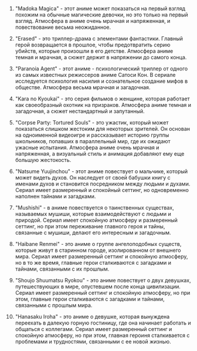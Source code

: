 1.  "Madoka Magica" - этот аниме может показаться на первый взгляд похожим на обычные магические девочки, но это только на первый взгляд. Атмосфера в аниме очень мрачная и напряженная, и повествование весьма неожиданное.
2.  "Erased" - это триллер-драма с элементами фантастики. Главный герой возвращается в прошлое, чтобы предотвратить серию убийств, которые произошли в его детстве. Атмосфера аниме темная и мрачная, а сюжет держит в напряжении до самого конца.
3.  "Paranoia Agent" - этот аниме - психологический триллер от одного из самых известных режиссеров аниме Сатоси Кон. В сериале исследуется психология насилия и сознательное создание мифов в обществе. Атмосфера весьма мрачная и загадочная.
4.  "Kara no Kyoukai" - это серия фильмов о женщине, которая работает как своеобразный охотник на призраков. Атмосфера аниме темная и загадочная, а сюжет нестандартный и запутанный.
5.  "Corpse Party: Tortured Souls" - это ужастик, который может показаться слишком жестоким для некоторых зрителей. Он основан на одноименной видеоигре и рассказывает историю группы школьников, попавших в параллельный мир, где их ожидают ужасные испытания. Атмосфера аниме очень мрачная и напряженная, а визуальный стиль и анимация добавляют ему еще большую жестокость.

1.  "Natsume Yuujinchou" - этот аниме повествует о мальчике, который может видеть духов. Он наследует от своей бабушки книгу с именами духов и становится посредником между людьми и духами. Сериал имеет размеренный и спокойный сеттинг, но одновременно наполнен тайнами и загадками.
    
2.  "Mushishi" - в аниме повествуется о таинственных существах, называемых мушиши, которые взаимодействуют с людьми и природой. Сериал имеет спокойную атмосферу и размеренный сеттинг, но при этом переживание главного героя и тайны, связанные с мушиши, делают его интересным и загадочным.
    
3.  "Haibane Renmei" - это аниме о группе ангелоподобных существ, которые живут в старинном городе, изолированном от внешнего мира. Сериал имеет размеренный сеттинг и спокойную атмосферу, но в то же время, главные герои сталкиваются с загадками и тайнами, связанными с их прошлым.
    
4.  "Shoujo Shuumatsu Ryokou" - это аниме повествует о двух девушках, путешествующих в мире, опустевшем после конца цивилизации. Сериал имеет размеренный сеттинг и спокойную атмосферу, но при этом, главные герои сталкиваются с загадками и тайнами, связанными с прошлым мира.
    
5.  "Hanasaku Iroha" - это аниме о девушке, которая вынуждена переехать в далекую горную гостиницу, где она начинает работать и общаться с коллегами. Сериал имеет размеренный сеттинг и спокойную атмосферу, но при этом, главная героиня сталкивается с проблемами и трудностями, связанными с ее новой жизнью.